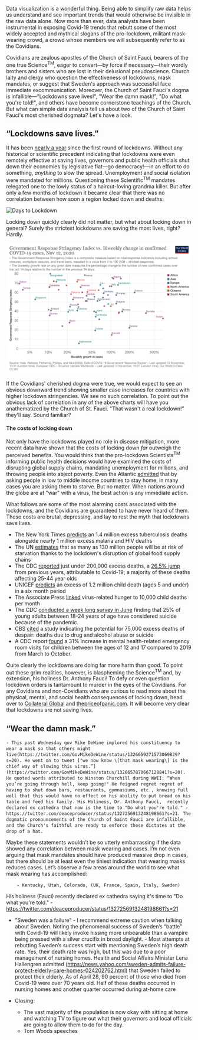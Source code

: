 Data visualization is a wonderful thing. Being able to simplify raw data helps us understand and see important trends that would otherwise be invisible in the raw data alone. Now more than ever, data analysts have been instrumental in exposing Covid-19 trends that rebutt some of the most widely accepted and mythical slogans of the pro-lockdown, militant mask-wearing crowd, a crowd whose members we will subsequently refer to as the Covidians. 

Covidians are zealous apostles of the Church of Saint Fauci, bearers of the one true Science<sup>TM</sup>, eager to convert&mdash;by force if necessary&mdash;their wordly brothers and sisters who are lost in their delusional pseudoscience. Church laity and clergy who question the effectiveness of lockdowns, mask mandates, or suggest that Sweden's approach was successful face immediate excommunication. Moreover, the Church of Saint Fauci's dogma is infallible&mdash;"Lockdowns save lives!", "Wear the damn mask!", "Do what you're told!", and others have become cornerstone teachings of the Church. But what can simple data analysis tell us about two of the Church of Saint Fauci's most cherished dogmata? Let's have a look.

## “Lockdowns save lives.”

It has been [nearly a year](https://www.bbc.com/news/world-52103747) since the first round of lockdowns. Without any historical or scientific precedent indicating that lockdowns were even remotely effective at saving lives, governors and public health officials shut down their economies by legislative fiat&mdash;go democracy!&mdash;in an effort to do something, *anything* to slow the spread. Unemployment and social isolation were mandated for millions. Questioning these Scientific<sup>TM</sup> mandates relegated one to the lowly status of a haircut-loving grandma killer. But after only a few months of lockdown it became clear that there was no correlation between how soon a region locked down and deaths:

![Days to Lockdown](https://www.aier.org/wp-content/uploads/2020/05/ED-AZ636_Rodger_16U_20200426130615-1-1.jpg)

Locking down quickly clearly did not matter, but what about locking down in general? Surely the strictest lockdowns are saving the most lives, right? Hardly.

![Lockdown Stringecy vs Case Change](/static/images/stringency-vs-change.png)

If the Covidians' cherished dogma were true, we would expect to see an obvious downward trend showing smaller case increases for countries with higher lockdown stringencies. We see no such correlation. To point out the obvious lack of correlation in any of the above charts will have you anathematized by the Church of St. Fauci. "That wasn't a real lockdown!" they'll say. Sound familiar?


#### The costs of locking down

Not only have the lockdowns played no role in disease mitigation, more recent data have shown that the costs of locking down *far* outweigh the perceived benefits. You would think that the pro-lockdown Scientists<sup>TM</sup> informing public health decisions would have examined the costs of disrupting global supply chains, mandating unemployment for millions, and throwing people into abject poverty. Even the Atlantic [admitted](https://www.theatlantic.com/international/archive/2020/08/coronavirus-pandemic-developing-world/614578/) that by asking people in low to middle income countries to stay home, in many cases you are asking them to starve. But no matter. When nations around the globe are at "war" with a virus, the best action is any immediate action.

What follows are some of the most alarming costs associated with the lockdowns, and the Covidians are guaranteed to have never heard of them. These costs are brutal, depressing, and lay to rest the myth that lockdowns save lives.

- The New York Times [predicts](https://www.nytimes.com/2020/08/03/health/coronavirus-tuberculosis-aids-malaria.html) an 1.4 million excess tuberculosis deaths alongside nearly 1 million excess malaria and HIV deaths
- The UN [estimates](https://www.washingtonpost.com/world/national-security/un-pandemic-could-push-tens-of-millions-into-chronic-hunger/2020/07/13/0733e34e-c51e-11ea-a825-8722004e4150_story.html) that as many as 130 million people will be at risk of starvation thanks to the lockdown's disruption of global food supply chains
- The CDC [reported](https://www.cdc.gov/mmwr/volumes/69/wr/mm6942e2.htm) just under 200,000 excess deaths, a [26.5% jump](https://www.dailywire.com/news/new-cdc-numbers-show-lockdowns-deadly-toll-on-young-people) from previous years, attributable to Covid-19; a majority of these deaths affecting 25-44 year olds
- UNICEF [predicts](https://www.unicef.org/press-releases/covid-19-devastates-already-fragile-health-systems-over-6000-additional-children) an excess of 1.2 million child death (ages 5 and under) in a six month period
- The Associate Press [linked](https://apnews.com/article/lifestyle-ap-top-news-understanding-the-outbreak-hunger-international-news-5cbee9693c52728a3808f4e7b4965cbd) virus-related hunger to 10,000 child deaths per month
- The CDC [conducted a week long survey in June](https://www.forbes.com/sites/jackkelly/2020/08/18/the-pandemic-has-caused-an-increase-in-anxiety-stress-depression-and-suicides/?sh=23f44a175863) finding that 25% of young adults between 18-24 years of age have considered suicide because of the pandemic.
- CBS [cited](https://www.cbsnews.com/news/coronavirus-deaths-suicides-drugs-alcohol-pandemic-75000/) a study indicating the potential for 75,000 excess deaths of despair: deaths due to drug and alcohol abuse or suicide
- A CDC report [found](https://thehill.com/policy/healthcare/525797-cdc-pediatric-visits-to-emergency-rooms-for-mental-health-problems?amp&__twitter_impression=true) a 31% increase in mental health-related emergency room visits for children between the ages of 12 and 17 compared to 2019 from March to October.

Quite clearly the lockdowns are doing far more harm than good. To point out these grim realities, however, is blaspheming the Science<sup>TM</sup> and, by extension, his holiness Dr. Anthony Fauci! To defy or even question lockdown orders is tantamount to murder in the eyes of the Covidians. For any Covidians and non-Covidians who are curious to read more about the physical, mental, and social health consequences of locking down, head over to [Collateral Global](https://collateralglobal.org) and [thepriceofpanic.com](http://thepriceofpanic.com). It will become very clear that lockdowns are not saving lives. 


## “Wear the damn mask.”
    - This past Wednesday gov Mike DeWine implored his constituency to wear a mask so that others might live(https://twitter.com/GovMikeDeWine/status/1326659271573069829?s=20). He went on to tweet ["we now know \[that mask wearing\] is the chief way of slowing this virus.”] (https://twitter.com/GovMikeDeWine/status/1326657870667128841?s=20). He quoted words attributed to Winston Churchill during WWII: “When you’re going through hell, keep going!" He feigned regret regret of having to shut down bars, restaurants, gymnasiums, etc., knowing full well that this would have no effect on his ability to put bread on his table and feed his family. His Holiness, Dr. Anthony Fauci,  recently declared ex cathedra that now is the time to "Do what you're told." - https://twitter.com/deaceproducer/status/1327256913248198661?s=21. The dogmatic pronouncements of the Church of Saint Fauci are infallible, and the Church's faithful are ready to enforce these dictates at the drop of a hat.
    
Maybe these statements wouldn’t be so utterly embarrassing if the data showed any correlation between mask wearing and cases. I’m not even arguing that mask mandates should have produced massive drop in cases, but there should be at least even the tiniest indication that wearing masks reduces cases. Let’s observe a few areas around the world to see what mask wearing has accomplished:

        - Kentucky, Utah, Colorado, (UK, France, Spain, Italy, Sweden)


His holiness (Fauci) recently declared ex cathedra saying it's time to "Do what you're told." - https://twitter.com/deaceproducer/status/1327256913248198661?s=21

- "Sweden was a failure"
        - I recommend extreme caution when talking about Sweden. Noting the phenomenal success of Sweden’s “battle” with Covid-19 will likely invoke hissing more unbearable than           a vampire being pressed with a silver crucifix in broad daylight. 
        - Most attempts at rebutting Sweden’s success start with mentioning Sweden’s high death rate. Yes, their death rate was high, but this was due to a poor management of          nursing homes. Health and Social Affairs Minister Lena Hallengren admitted (https://news.yahoo.com/sweden-admits-failure-protect-elderly-care-homes-024202762.html) that            Sweden failed to protect their elderly. As of April 28, 90 percent of those who died from Covid-19 were over 70 years old. Half of these deaths occurred in nursing             homes and another quarter occurred during at-home care

- Closing:
    - The vast majority of the population is now okay with sitting at home and watching TV to figure out what their governors and local officials are going to allow them to do for the day. 
    - Tom Woods speeches
